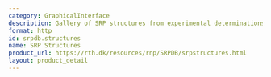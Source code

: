 ```yaml
---
category: GraphicalInterface
description: Gallery of SRP structures from experimental determinations
format: http
id: srpdb.structures
name: SRP Structures
product_url: https://rth.dk/resources/rnp/SRPDB/srpstructures.html
layout: product_detail
---
```

